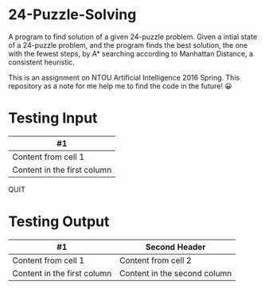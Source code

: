 # 24-Puzzle-Solving

A program to find solution of a given 24-puzzle problem.
Given a intial state of a 24-puzzle problem, 
and the program finds the best solution, the one with the fewest steps, 
by A* searching according to Manhattan Distance, a consistent heuristic.

This is an assignment on NTOU Artificial Intelligence 2016 Spring. 
This repository as a note for me help me to find the code in the future! 😀

# Testing Input

&#35;1 |
------------ |
Content from cell 1 |
Content in the first column |
QUIT

# Testing Output

&#35;1 | Second Header
------------ | -------------
Content from cell 1 | Content from cell 2
Content in the first column | Content in the second column